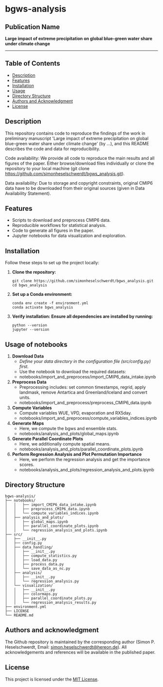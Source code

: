 # **bgws-analysis**

## **Publication Name**
**Large impact of extreme precipitation on global blue-green water share under climate change**

---

## Table of Contents

- [Description](#description)
- [Features](#features)
- [Installation](#installation)
- [Usage](#usage)
- [Directory Structure](#directory-structure)
- [Authors and Acknowledgment](#authors-and-acknowledgment)
- [License](#license)

## Description
This repository contains code to reproduce the findings of the work in preliminary manuscript 'Large impact of extreme precipitation on global blue-green water share under climate change' (by ...), and this README describes the code and data for reproducibility.

Code availability: We provide all code to reproduce the main results and all figures of the paper. Either browse/download files individually or clone the repository to your local machine (git clone https://github.com/simonheselschwerdt/bgws_analysis.git). 

Data availability: Due to storage and copyright constraints, original CMIP6 data have to be downloaded from their original sources (given in Data Availability Statement).

## Features

- Scripts to download and preprocess CMIP6 data.
- Reproducible workflows for statistical analysis.
- Code to generate all figures in the paper.
- Jupyter notebooks for data visualization and exploration.

## Installation

Follow these steps to set up the project locally:

1. **Clone the repository:**
   ```plaintext
   git clone https://github.com/simonheselschwerdt/bgws_analysis.git
   cd bgws_analysis
   ```
2. **Set up a Conda environment:**
   ```plaintext
   conda env create -f environment.yml
   conda activate bgws_analysis
   ```
3. **Verify installation: Ensure all dependencies are installed by running:**
   ```plaintext
   python --version
   jupyter --version
   ```
## Usage of notebooks

1. **Download Data**
   - *Define your data directory in the configuration file (src/config.py) first.*
   - Use the notebook to download the required datasets:
   - notebooks/import_and_preprocess/import_CMIP6_data_intake.ipynb
3. **Preprocess Data**
   - Preprocessing includes: set common timestamps, regrid, apply landmask, remove Antartica and Greenland/Iceland and convert units.
   - notebooks/import_and_preprocess/preprocess_CMIP6_data.ipynb
4. **Compute Variables**
   - Compute variables WUE, VPD, evaporation and RX5day.
   - notebooks/import_and_preprocess/compute_variables_indices.ipynb
5. **Generate Maps**
   - Here, we compute the bgws and ensemble stats.
   - notebooks/analysis_and_plots/global_maps.ipynb
6. **Generate Parallel Coordinate Plots**
   - Here, we additionally compute spatial means.
   - notebooks/analysis_and_plots/parallel_coordinate_plots.ipynb
8. **Perform Regression Analysis and Plot Permutation Importance**
   - Here, we perform the regression analysis and get the importance scores.
   - notebooks/analysis_and_plots/regression_analysis_and_plots.ipynb

## Directory Structure

```plaintext
bgws-analysis/
├── notebooks/                                      
│   │   ├── import_CMIP6_data_intake.ipynb            
│   │   ├── preprocess_CMIP6_data.ipynb
│   │   └── compute_variables_indices.ipynb
│   ├── analysis_and_plots/     
│   │   ├── global_maps.ipynb
│   │   ├── parallel_coordinate_plots.ipynb
│   │   └── regression_analysis_and_plots.ipynb
├── src/                                            
│   ├── __init__.py
│   ├── config.py
│   ├── data_handling/
│   │   ├── __init__.py 
│   │   ├── compute_statistics.py        
│   │   ├── load_data.py
│   │   ├── process_data.py
│   │   └── save_data_as_nc.py
│   ├── analysis/        
│   │   ├── __init__.py 
│   │   └── regression_analysis.py
│   └── visualization/ 
│   │   ├── __init__.py 
│   │   ├── colormaps.py        
│   │   ├── parallel_coordinate_plots.py
│   │   └── regression_analysis_results.py
├── environment.yml        
├── LICENSE                
└── README.md
```            

## Authors and acknowledgment
The Github repository is maintained by the corresponding author (Simon P. Heselschwerdt, Email: [simon.heselschwerdt@hereon.de](mailto:simon.heselschwerdt@hereon.de)). 
All acknowledgements and references will be available in the published paper.

## License
This project is licensed under the [MIT License](LICENSE).
